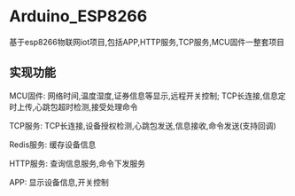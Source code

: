 # Arduino_ESP8266
基于esp8266物联网iot项目,包括APP,HTTP服务,TCP服务,MCU固件一整套项目

## 实现功能
MCU固件: 网络时间,温度湿度,证券信息等显示,远程开关控制;
TCP长连接,信息定时上传,心跳包超时检测,接受处理命令
</p></p>
TCP服务: TCP长连接,设备授权检测,心跳包发送,信息接收,命令发送(支持回调)
</p></p>
Redis服务: 缓存设备信息
</p></p>
HTTP服务: 查询信息服务,命令下发服务
</p></p>
APP: 显示设备信息,开关控制
